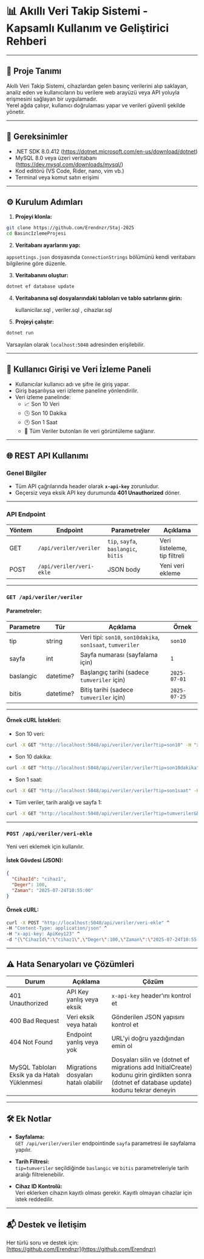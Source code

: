 # 📊 Akıllı Veri Takip Sistemi - Kapsamlı Kullanım ve Geliştirici Rehberi

---

## 🚀 Proje Tanımı

Akıllı Veri Takip Sistemi, cihazlardan gelen basınç verilerini alıp saklayan, analiz eden ve kullanıcıların bu verilere web arayüzü veya API yoluyla erişmesini sağlayan bir uygulamadır.  
Yerel ağda çalışır, kullanıcı doğrulaması yapar ve verileri güvenli şekilde yönetir.

---

## 🧰 Gereksinimler

- .NET SDK 8.0.412 (https://dotnet.microsoft.com/en-us/download/dotnet)
- MySQL 8.0 veya üzeri veritabanı  (https://dev.mysql.com/downloads/mysql/)
- Kod editörü (VS Code, Rider, nano, vim vb.) 
- Terminal veya komut satırı erişimi 

---

## ⚙️ Kurulum Adımları

1. **Projeyi klonla:**

```bash
git clone https://github.com/Erendnzr/Staj-2025
cd BasincIzlemeProjesi
```

2. **Veritabanı ayarlarını yap:**

`appsettings.json` dosyasında `ConnectionStrings` bölümünü kendi veritabanı bilgilerine göre düzenle.

3. **Veritabanını oluştur:**

```bash
dotnet ef database update
```
4. **Veritabanına sql dosyalarındaki tabloları ve tablo satırlarını girin:**
   
   kullanicilar.sql , veriler.sql , cihazlar.sql
   
5. **Projeyi çalıştır:**

```bash
dotnet run
```

Varsayılan olarak `localhost:5048` adresinden erişilebilir.

---

## 🔐 Kullanıcı Girişi ve Veri İzleme Paneli

- Kullanıcılar kullanıcı adı ve şifre ile giriş yapar. 
- Giriş başarılıysa veri izleme paneline yönlendirilir. 
- Veri izleme panelinde:
  - 📈 Son 10 Veri 
  - 🕒 Son 10 Dakika 
  - 🕐 Son 1 Saat 
  - 📄 Tüm Veriler 
  butonları ile veri görüntüleme sağlanır.

---

## 🌐 REST API Kullanımı

### Genel Bilgiler

- Tüm API çağrılarında header olarak **`x-api-key`** zorunludur.  
- Geçersiz veya eksik API key durumunda **401 Unauthorized** döner.

---

### API Endpoint

| Yöntem | Endpoint                  | Parametreler                                 | Açıklama                             |
|--------|---------------------------|---------------------------------------------|-------------------------------------|
| GET    | `/api/veriler/veriler`    | `tip`, `sayfa`, `baslangic`, `bitis`       | Veri listeleme, tip filtreli        |
| POST   | `/api/veriler/veri-ekle`  | JSON body                                   | Yeni veri ekleme                    |

---

### `GET /api/veriler/veriler`

#### Parametreler:

| Parametre  | Tür       | Açıklama                                   | Örnek          |
|------------|-----------|--------------------------------------------|----------------|
| tip        | string    | Veri tipi: `son10`, `son10dakika`, `son1saat`, `tumveriler` | `son10`        |
| sayfa      | int       | Sayfa numarası (sayfalama için)            | `1`            |
| baslangic  | datetime? | Başlangıç tarihi (sadece `tumveriler` için) | `2025-07-01`   |
| bitis      | datetime? | Bitiş tarihi (sadece `tumveriler` için)    | `2025-07-25`   |

---

#### Örnek cURL İstekleri:

- Son 10 veri:

```bash
curl -X GET "http://localhost:5048/api/veriler/veriler?tip=son10" -H "x-api-key: ApiKey123"
```

- Son 10 dakika:

```bash
curl -X GET "http://localhost:5048/api/veriler/veriler?tip=son10dakika" -H "x-api-key: ApiKey123"
```

- Son 1 saat:

```bash
curl -X GET "http://localhost:5048/api/veriler/veriler?tip=son1saat" -H "x-api-key: ApiKey123"
```

- Tüm veriler, tarih aralığı ve sayfa 1:

```bash
curl -X GET "http://localhost:5048/api/veriler/veriler?tip=tumveriler&baslangic=2025-07-01&bitis=2025-07-25&sayfa=1" -H "x-api-key: ApiKey123"
```

---

### `POST /api/veriler/veri-ekle`

Yeni veri eklemek için kullanılır.

#### İstek Gövdesi (JSON):

```json
{
  "CihazId": "cihaz1",
  "Deger": 100,
  "Zaman": "2025-07-24T10:55:00"
}
```

#### Örnek cURL:

```bash
curl -X POST "http://localhost:5048/api/veriler/veri-ekle" ^
-H "Content-Type: application/json" ^
-H "x-api-key: ApiKey123" ^
-d "{\"CihazId\":\"cihaz1\",\"Deger\":100,\"Zaman\":\"2025-07-24T10:55:00\"}"

```

---

## ⚠️ Hata Senaryoları ve Çözümleri

| Durum                     | Açıklama                              | Çözüm                                     |
|---------------------------|-------------------------------------|-------------------------------------------|
| 401 Unauthorized          | API Key yanlış veya eksik            | `x-api-key` header'ını kontrol et          |
| 400 Bad Request           | Veri eksik veya hatalı               | Gönderilen JSON yapısını kontrol et        |
| 404 Not Found             | Endpoint yanlış veya yok             | URL'yi doğru yazdığından emin ol           |
|MySQL Tabloları Eksik ya da Hatalı Yüklenmesi| Migrations dosyaları hatalı olabilir | Dosyaları silin ve (dotnet ef migrations add InitialCreate) kodunu girin girdikten sonra (dotnet ef database update) kodunu tekrar deneyin |

---

## 🛠️ Ek Notlar

- **Sayfalama:**  
  `GET /api/veriler/veriler` endpointinde `sayfa` parametresi ile sayfalama yapılır. 

- **Tarih Filtresi:**  
  `tip=tumveriler` seçildiğinde `baslangic` ve `bitis` parametreleriyle tarih aralığı filtrelenebilir.

- **Cihaz ID Kontrolü:**  
  Veri eklerken cihazın kayıtlı olması gerekir. Kayıtlı olmayan cihazlar için istek reddedilir.

---

## 📬 Destek ve İletişim

Her türlü soru ve destek için:  
[https://github.com/Erendnzr](https://github.com/Erendnzr)



